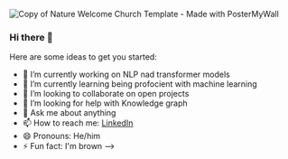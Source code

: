 ![Copy of Nature Welcome Church Template - Made with PosterMyWall](https://user-images.githubusercontent.com/46840482/99074474-17e49a80-25b8-11eb-8702-b33ca12289ae.jpg)


### Hi there 👋


Here are some ideas to get you started:

- 🔭 I’m currently working on NLP nad transformer models
- 🌱 I’m currently learning being profocient with machine learning
- 👯 I’m looking to collaborate on open projects
- 🤔 I’m looking for help with Knowledge graph 
- 💬 Ask me about anything
- 📫 How to reach me: [LinkedIn](www.linkedin.com/in/jishnu-jayaraj-9299b7b5)
- 😄 Pronouns: He/him
- ⚡ Fun fact: I'm brown
-->
